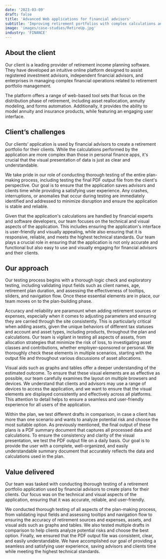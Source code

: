 ```yaml
---
date: '2023-03-09'
draft: false
title: 'Advanced Web applications for financial advisors'
subtitle: 'Improving retirement portfolios with complex calculations and user-friendly interfaces'
image: 'images/case-studies/RetireUp.jpg'
industry: 'FINANCE'
---
```


## About the client

Our client is a leading provider of retirement income planning software. They have developed an intuitive online platform designed to assist registered investment advisors, independent financial advisors, and enterprises in managing complex financial operations related to retirement portfolio management.

The platform offers a range of web-based tool sets that focus on the distribution phase of retirement, including asset reallocation, annuity modeling, and forms automation. Additionally, it provides the ability to model annuity and insurance products, while featuring an engaging user interface.

## Client’s challenges

Our clients’ application is used by financial advisors to create a retirement portfolio for their clients. While the calculations performed by the application are more complex than those in personal finance apps, it's crucial that the visual presentation of data is just as clear and understandable.

We take pride in our role of conducting thorough testing of the entire plan-making process, including testing the final PDF output file from the client's perspective. Our goal is to ensure that the application saves advisors and clients time while providing a satisfying user experience. Any crashes, interruptions, or anomalies that occur during testing are immediately identified and addressed to minimize disruption and ensure the application is stable and reliable.

Given that the application's calculations are handled by financial experts and software developers, our team focuses on the technical and visual aspects of the application. This includes ensuring the application's interface is user-friendly and visually appealing, while also ensuring that it is responsive, reliable, and meets the highest technical standards. Our team plays a crucial role in ensuring that the application is not only accurate and functional but also easy to use and visually engaging for financial advisors and their clients.

## Our approach

Our testing process begins with a thorough logic check and exploratory testing, including validating input fields such as client names, age, retirement plan duration, and assessing the effectiveness of tooltips, sliders, and navigation flow. Once these essential elements are in place, our team moves on to the plan-building phase.

Accuracy and reliability are paramount when adding retirement sources or expenses, especially when it comes to adjusting parameters and ensuring they are carried through the site consistently. This is particularly critical when adding assets, given the unique behaviors of different tax statuses and account and asset types, including products, throughout the plan and calculations. Our team is vigilant in testing all aspects of assets, from allocation strategies that minimize the risk of loss, to investigating asset classes and contributions, whether employer-sponsored or personal. We thoroughly check these elements in multiple scenarios, starting with the output file and throughout various discussions of asset allocations.

Visual aids such as graphs and tables offer a deeper understanding of the estimated outcome. To ensure that these visual elements are as effective as possible, our team carefully examines the layout on multiple browsers and devices. We understand that clients and advisors may use a range of devices to access the application, and we want to ensure that the visual elements are displayed consistently and effectively across all platforms. This attention to detail helps to ensure a seamless and user-friendly experience for all users of the application.

Within the plan, we test different drafts in comparison, in case a client has more than one scenario and wants to analyze potential risk and choose the most suitable option.
As previously mentioned, the final output of these plans is a PDF summary document that captures all processed data and calculations. To ensure the consistency and clarity of the visual presentation, we test the PDF output file on a daily basis. Our goal is to provide the user with a complete, well-organized, and easily understandable summary document that accurately reflects the data and calculations used in the plan.

## Value delivered

Our team was tasked with conducting thorough testing of a retirement portfolio application used by financial advisors to create plans for their clients. Our focus was on the technical and visual aspects of the application, ensuring that it was accurate, reliable, and user-friendly.

We conducted thorough testing of all aspects of the plan-making process, from validating input fields and assessing tooltips and navigation flow to ensuring the accuracy of retirement sources and expenses, assets, and visual aids such as graphs and tables. We also tested multiple drafts in comparison to help clients analyze potential risks and choose the best option. Finally, we ensured that the PDF output file was consistent, clear, and easily understandable. We have accomplished our goal of providing a seamless and satisfying user experience, saving advisors and clients time while meeting the highest technical standards.
